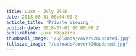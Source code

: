 ```yaml
---
title: Luxe - July 2018
date: 2018-08-31 00:04:00 Z
article_title: 'Private Viewing '
publish_date: 2018-07-01 00:00:00 Z
publication: Luxe Magazine
thumbnail_image: "/uploads/cover%20updated.jpg"
fullsize_image: "/uploads/cover%20updated.jpg"
---
```


